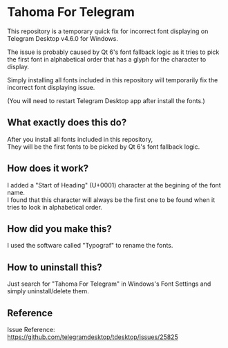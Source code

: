 # Tahoma For Telegram

This repository is a temporary quick fix for incorrect font displaying on Telegram Desktop v4.6.0 for Windows.  

The issue is probably caused by Qt 6's font fallback logic as it tries to pick  
the first font in alphabetical order that has a glyph for the character to display.  

Simply installing all fonts included in this repository will temporarily fix the incorrect font displaying issue.  

(You will need to restart Telegram Desktop app after install the fonts.)

## What exactly does this do?

After you install all fonts included in this repository,  
They will be the first fonts to be picked by Qt 6's font fallback logic.  

## How does it work?

I added a "Start of Heading" (U+0001) character at the begining of the font name.  
I found that this character will always be the first one to be found when it tries to look in alphabetical order.  

## How did you make this?

I used the software called "Typograf" to rename the fonts.  

## How to uninstall this?

Just search for "Tahoma For Telegram" in Windows's Font Settings and simply uninstall/delete them.  

## Reference

Issue Reference: https://github.com/telegramdesktop/tdesktop/issues/25825
